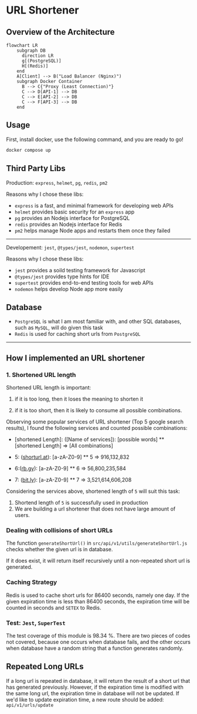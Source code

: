 # URL Shortener

## Overview of the Architecture

```mermaid
flowchart LR
    subgraph DB
      direction LR
      g[(PostgreSQL)]
      H[(Redis)] 
    end
    A[Client] --> B("Load Balancer (Nginx)")
    subgraph Docker Container
      B --> C{"Proxy (Least Connection)"}
      C --> D[API-1] --> DB
      C --> E[API-2] --> DB
      C --> F[API-3] --> DB   
    end
```

## Usage

First, install docker, use the following command, and you are ready to go!

```bash
docker compose up
```

## Third Party Libs

Production: `express`, `helmet`, `pg`, `redis`, `pm2`

Reasons why I chose these libs:

- `express` is a fast, and minimal framework for developing web APIs
- `helmet` provides basic security for an `express` app
- `pg` provides an Nodejs interface for PostgreSQL
- `redis` provides an Nodejs interface for Redis
- `pm2` helps manage Node apps and restarts them once they failed

---

Developement: `jest`, `@types/jest`, `nodemon`, `supertest`

Reasons why I chose these libs:

- `jest` provides a soild testing framework for Javascript
- `@types/jest` provides type hints for IDE
- `supertest` provides end-to-end testing tools for web APIs
- `nodemon` helps develop Node app more easily

## Database

- `PostgreSQL` is what I am most familiar with, and other SQL databases, such as `MySQL`, will do given this task
- `Redis` is used for caching short urls from `PostgreSQL`

---

## How I implemented an URL shortener

### 1. Shortened URL length

Shortened URL length is important:

1. if it is too long, then it loses the meaning to shorten it

2. if it is too short, then it is likely to consume all possible combinations. 

Observing some popular services of URL shortener (Top 5 google search results), I found the following services and counted possible combinations:

- [shortened Length]: ([Name of services]): [possible words] ** [shortened Length] => [All combinations]

- 5: ([shorturl.at](https://www.shorturl.at/)): [a-zA-Z0-9] ** 5 => 916,132,832

- 6:([rb.gy](https://free-url-shortener.rb.gy/)): [a-zA-Z0-9] ** 6 => 56,800,235,584

- 7: ([bit.ly](https://bitly.com/)): [a-zA-Z0-9] ** 7 => 3,521,614,606,208

Considering the services above, shortened length of `5` will suit this task:

1. Shortend length of `5` is successfully used in production
2. We are building a url shortener that does not have large amount of users.

### Dealing with collisions of short URLs

The function `generateShortUrl()` in `src/api/v1/utils/generateShortUrl.js` checks whether the given url is in database.

If it does exist, it will return itself recursively until a non-repeated short url is generated.

### Caching Strategy

Redis is used to cache short urls for 86400 seconds, namely one day. If the given expiration time is less than 86400 seconds, the expiration time will be counted in seconds and `SETEX` to Redis.

### Test: `Jest`, `SuperTest`

The test coverage of this module is 98.34 %.
There are two pieces of codes not covered, because one occurs when database fails, and the other occurs when database have a random string that a function generates randomly.

## Repeated Long URLs

If a long url is repeated in database, it will return the result of a short url that has generated previously. However, if the expiration time is modified with the same long url, the expiration time in database will not be updated.
If we'd like to update expiration time, a new route should be added: `api/v1/urls/update`
